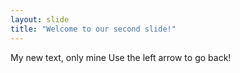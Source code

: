 ```yaml
---
layout: slide
title: "Welcome to our second slide!"
---
```

My new text, only mine
Use the left arrow to go back!
